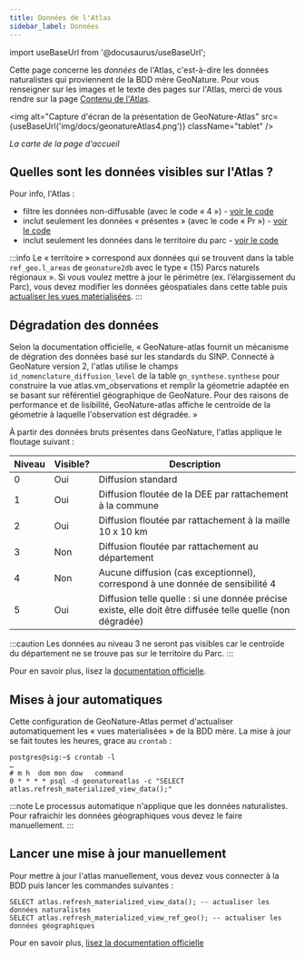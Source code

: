 ```yaml
---
title: Données de l'Atlas
sidebar_label: Données
---
```

import useBaseUrl from '@docusaurus/useBaseUrl';

Cette page concerne les *données* de l'Atlas, c'est-à-dire les données naturalistes qui proviennent de la BDD mère GeoNature. Pour vous renseigner sur les images et le texte des pages sur l'Atlas, merci de vous rendre sur la page [Contenu de l'Atlas](atlasContenu.md).

<img alt="Capture d'écran de la présentation de GeoNature-Atlas" src={useBaseUrl('img/docs/geonatureAtlas4.png')} className="tablet" />

*La carte de la page d'accueil*

## Quelles sont les données visibles sur l'Atlas ?

Pour info, l'Atlas :
* filtre les données non-diffusable (avec le code « 4 ») - [voir le code](https://github.com/PnX-SI/GeoNature-atlas/blob/3e595c81db9e0490cf4367b024cc97defd3a9668/data/gn2/atlas_synthese.sql#L35)
* inclut seulement les données « présentes » (avec le code « Pr ») - [voir le code](https://github.com/PnX-SI/GeoNature-atlas/blob/3e595c81db9e0490cf4367b024cc97defd3a9668/data/gn2/atlas_synthese.sql#L36)
* inclut seulement les données dans le territoire du parc - [voir le code](https://github.com/PnX-SI/GeoNature-atlas/blob/3e595c81db9e0490cf4367b024cc97defd3a9668/data/atlas.sql#L33)

:::info
Le « territoire » correspond aux données qui se trouvent dans la table `ref_geo.l_areas` de `geonature2db` avec le type « (15) Parcs naturels régionaux ». Si vous voulez mettre à jour le périmètre (ex. l’élargissement du Parc), vous devez modifier les données géospatiales dans cette table puis [actualiser les vues materialisées](#lancer-une-mise-à-jour-manuellement).
:::

## Dégradation des données

Selon la documentation officielle, « GeoNature-atlas fournit un mécanisme de dégration des données basé sur les standards du SINP. Connecté à GeoNature version 2, l'atlas utilise le champs `id_nomenclature_diffusion_level` de la table `gn_synthese.synthese` pour construire la vue atlas.vm_observations et remplir la géometrie adaptée en se basant sur référentiel géographique de GeoNature. Pour des raisons de performance et de lisibilité, GeoNature-atlas affiche le centroïde de la géometrie à laquelle l'observation est dégradée. »

À partir des données bruts présentes dans GeoNature, l'atlas applique le floutage suivant :

Niveau | Visible? | Description
------ | -------- | -----------
0 | Oui | Diffusion standard | à la maille, à la ZNIEFF, à la commune, à l’espace protégé (statut par défaut).
1 | Oui | Diffusion floutée de la DEE par rattachement à la commune
2 | Oui | Diffusion floutée par rattachement à la maille 10 x 10 km
3 | Non | Diffusion floutée par rattachement au département
4 | Non | Aucune diffusion (cas exceptionnel), correspond à une donnée de sensibilité 4
5 | Oui | Diffusion telle quelle : si une donnée précise existe, elle doit être diffusée telle quelle (non dégradée)

:::caution
Les données au niveau 3 ne seront pas visibles car le centroïde du département ne se trouve pas sur le territoire du Parc.
:::

Pour en savoir plus, lisez la [documentation officielle](https://github.com/PnX-SI/GeoNature-atlas/blob/master/docs/degradation_donnees.rst).

## Mises à jour automatiques

Cette configuration de GeoNature-Atlas permet d'actualiser automatiquement les « vues materialisées » de la BDD mère. La mise à jour se fait toutes les heures, grace au `crontab` :

```
postgres@sig:~$ crontab -l
…
# m h  dom mon dow   command
0 * * * * psql -d geonatureatlas -c "SELECT atlas.refresh_materialized_view_data();"
```

:::note
Le processus automatique n'applique que les données naturalistes. Pour rafraichir les données géographiques vous devez le faire manuellement.
:::

## Lancer une mise à jour manuellement

Pour mettre à jour l'atlas manuellement, vous devez vous connecter à la BDD puis lancer les commandes suivantes :

```
SELECT atlas.refresh_materialized_view_data(); -- actualiser les données naturalistes
SELECT atlas.refresh_materialized_view_ref_geo(); -- actualiser les données géographiques
```

Pour en savoir plus, [lisez la documentation officielle](https://github.com/PnX-SI/GeoNature-atlas/blob/master/docs/vues_materialisees_maj.rst#mise-à-jour-des-vues-matérialisées)
